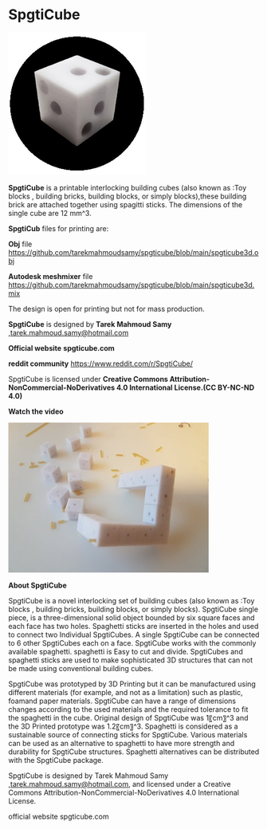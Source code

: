 # SpgtiCube
![](https://github.com/tarekmahmoudsamy/spgticube/blob/main/spgticube.jpg)

**SpgtiCube** is a printable interlocking building cubes (also known as :Toy blocks , building bricks, building blocks, or simply blocks),these building brick are attached together using spagitti sticks.
The dimensions of the single cube are 12 mm^3.

**SpgtiCub** files for printing are:

**Obj** file
https://github.com/tarekmahmoudsamy/spgticube/blob/main/spgticube3d.obj

**Autodesk meshmixer** file
https://github.com/tarekmahmoudsamy/spgticube/blob/main/spgticube3d.mix


The design is open for printing but not for mass production.

**SpgtiCube** is designed by **Tarek Mahmoud Samy** ,tarek.mahmoud.samy@hotmail.com

**Official website**  **spgticube.com**

**reddit community** https://www.reddit.com/r/SpgtiCube/

SpgtiCube is licensed under  **Creative Commons Attribution-NonCommercial-NoDerivatives 4.0 International License.(CC BY-NC-ND 4.0)**



**Watch the video**

[![spgticube on Youtube](https://github.com/tarekmahmoudsamy/spgticube/blob/main/spgticube2.jpg)](https://www.youtube.com/watch?v=pQxLeeunF0c)








**About SpgtiCube**
 
SpgtiCube is a novel interlocking set of building cubes (also known as :Toy blocks , building bricks, building blocks, or simply blocks). 
SpgtiCube single piece,  is a three-dimensional solid object bounded by six square faces and each face has two holes.
Spaghetti sticks are inserted in the holes and used to connect two Individual SpgtiCubes.
A single SpgtiCube can be connected to 6 other SpgtiCubes each on a face.
SpgtiCube works with the commonly available spaghetti. spaghetti is Easy to cut and divide.
SpgtiCubes and spaghetti sticks are used to make sophisticated 3D structures that can not be made using conventional building cubes.

SpgtiCube was prototyped by 3D Printing but it can be manufactured using different materials (for example, and not as a limitation) such as plastic, foamand paper materials.
SpgtiCube can have a range of dimensions changes according to the used materials and the required tolerance to fit the spaghetti in the cube. Original design of SpgtiCube was 1〖cm〗^3 and the 3D Printed prototype was 1.2〖cm〗^3.
Spaghetti is considered as a sustainable source of connecting sticks for SpgtiCube.
Various materials can be used as an alternative to spaghetti to have more strength and durability for SpgtiCube structures. Spaghetti alternatives can be distributed with the SpgtiCube package.

SpgtiCube is designed by Tarek Mahmoud Samy ,tarek.mahmoud.samy@hotmail.com,  and licensed under a Creative Commons Attribution-NonCommercial-NoDerivatives 4.0 International License.
  
  official website spgticube.com




